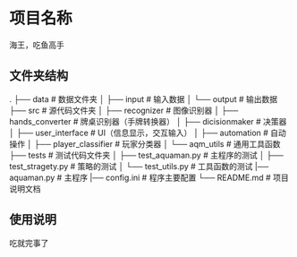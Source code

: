 # 项目名称

海王，吃鱼高手

## 文件夹结构

.
├── data                    # 数据文件夹
│   ├── input               # 输入数据
│   └── output              # 输出数据
├── src                     # 源代码文件夹
│   ├── recognizer          # 图像识别器
│   ├── hands_converter     # 牌桌识别器（手牌转换器）
│   ├── dicisionmaker       # 决策器
│   ├── user_interface      # UI（信息显示，交互输入）
│   ├── automation          # 自动操作
│   ├── player_classifier   # 玩家分类器
│   └── aqm_utils           # 通用工具函数
├── tests                   # 测试代码文件夹
│   ├── test_aquaman.py     # 主程序的测试
│   ├── test_stragety.py    # 策略的测试
│   └── test_utils.py       # 工具函数的测试
|── aquaman.py              # 主程序
|── config.ini              # 程序主要配置
└── README.md               # 项目说明文档

## 使用说明

吃就完事了